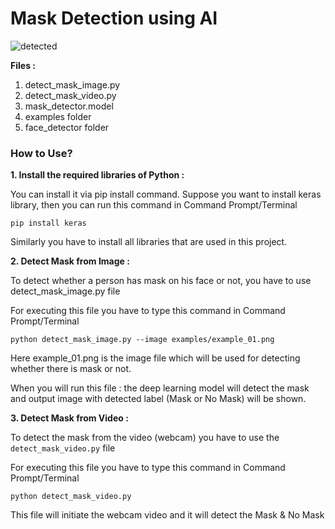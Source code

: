 
# Mask Detection using AI

![detected](https://user-images.githubusercontent.com/118846871/210235996-1f6555e2-4936-46da-8e72-a88eb771b63d.jpg)

**Files :**
1. detect_mask_image.py
2. detect_mask_video.py
3. mask_detector.model
4. examples folder
5. face_detector folder

### How to Use?

**1. Install the required libraries of Python :**

You can install it via pip install command. Suppose you want to install keras library, then you can run this command in Command Prompt/Terminal

`pip install keras`

Similarly you have to install all libraries that are used in this project.

**2. Detect Mask from Image :**

To detect whether a person has mask on his face or not, you have to use detect_mask_image.py file

For executing this file you have to type this command in Command Prompt/Terminal

`python detect_mask_image.py --image examples/example_01.png`

Here example_01.png is the image file which will be used for detecting whether there is mask or not.

When you will run this file : the deep learning model will detect the mask and output image with detected label (Mask or No Mask) will be shown.

**3. Detect Mask from Video :**

To detect the mask from the video (webcam) you have to use the `detect_mask_video.py` file

For executing this file you have to type this command in Command Prompt/Terminal

`python detect_mask_video.py`

This file will initiate the webcam video and it will detect the Mask & No Mask





